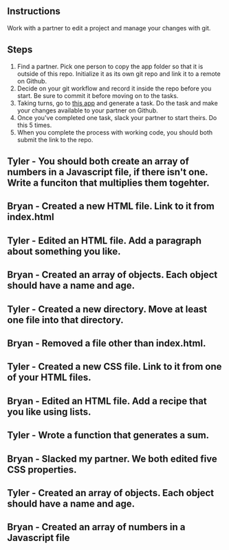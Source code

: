 ## Instructions

Work with a partner to edit a project and manage your changes with git.

## Steps

1. Find a partner. Pick one person to copy the app folder so that it is outside of this repo. Initialize it as its own git repo and link it to a remote on Github.
2. Decide on your git workflow and record it inside the repo before you start. Be sure to commit it before moving on to the tasks.
3. Taking turns, go to [this app](https://random-task-generator.firebaseapp.com) and generate a task. Do the task and make your changes available to your partner on Github.
4. Once you've completed one task, slack your partner to start theirs. Do this 5 times.
5. When you complete the process with working code, you should both submit the link to the repo.

## Tyler - You should both create an array of numbers in a Javascript file, if there isn't one. Write a funciton that multiplies them togehter. <br>
## Bryan - Created a new HTML file. Link to it from index.html<br>
## Tyler - Edited an HTML file. Add a paragraph about something you like.<br>
## Bryan - Created an array of objects. Each object should have a name and age.<br>
## Tyler - Created a new directory. Move at least one file into that directory.<br>
## Bryan - Removed a file other than index.html.<br>
## Tyler - Created a new CSS file. Link to it from one of your HTML files.<br>
## Bryan - Edited an HTML file. Add a recipe that you like using lists.<br>
## Tyler - Wrote a function that generates a sum.<br>
## Bryan - Slacked my partner. We both edited five CSS properties. <br>
## Tyler - Created an array of objects. Each object should have a name and age.<br>
## Bryan - Created an array of numbers in a Javascript file<br>
